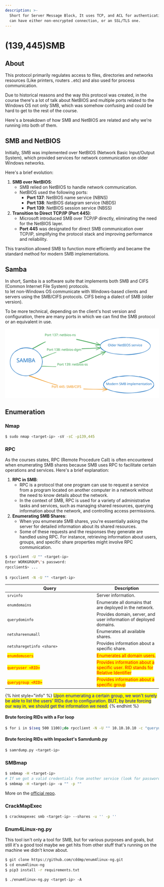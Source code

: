 ```yaml
---
description: >-
  Short for Server Message Block, It uses TCP, and ACL for authentication and
  can have either non-encrypted connection, or an SSL/TLS one.
---
```


# (139,445)SMB

## About

This protocol primarily regulates access to files, directories and networks resources (Like printers, routers ..etc) and also used for process communication.

Due to historical reasons and the way this protocol was created, in the course there's a lot of talk about NetBIOS and multiple ports related to the Windows OS not only SMB, which was somehow confusing and could be hard to get to the rest of the course.

Here's a breakdown of how SMB and NetBIOS are related and why we're running into both of them.

## SMB and NetBIOS

Initially, SMB was implemented over NetBIOS (Network Basic Input/Output System), which provided services for network communication on older Windows networks.

Here's a brief evolution:

1. **SMB over NetBIOS**:
   * SMB relied on NetBIOS to handle network communication.
   * NetBIOS used the following ports:
     * **Port 137**: NetBIOS name service (NBNS)
     * **Port 138**: NetBIOS datagram service (NBDS)
     * **Port 139**: NetBIOS session service (NBSS)
2. **Transition to Direct TCP/IP (Port 445)**:
   * Microsoft introduced SMB over TCP/IP directly, eliminating the need for the NetBIOS layer.
   * **Port 445** was designated for direct SMB communication over TCP/IP, simplifying the protocol stack and improving performance and reliability.

This transition allowed SMB to function more efficiently and became the standard method for modern SMB implementations.

## Samba

In short, Samba is a software suite that implements both SMB and CIFS (Common Internet File System) protocols.\
to let non-Windows OS communicate with Windows-based clients and servers using the SMB/CIFS protocols. CIFS being a dialect of SMB (older version).

To be more technical, depending on the client's host version and configuration, there are many ports in which we can  find the SMB protocol or an equivalent in use.

<img src="../../../.gitbook/assets/file.excalidraw (13).svg" alt="" class="gitbook-drawing">

## Enumeration

### Nmap

```bash
$ sudo nmap <target-ip> -sV -sC -p139,445
```

### RPC

As the courses states, RPC (Remote Procedure Call) is often encountered when enumerating SMB shares because SMB uses RPC to facilitate certain operations and services. Here's a brief explanation:

1. **RPC in SMB**:
   * RPC is a protocol that one program can use to request a service from a program located on another computer in a network without the need to know details about the network.
   * In the context of SMB, RPC is used for a variety of administrative tasks and services, such as managing shared resources, querying information about the network, and controlling access permissions.
2. **Enumerating SMB Shares**:
   * When you enumerate SMB shares, you're essentially asking the server for detailed information about its shared resources.
   * Some of these requests and the responses they generate are handled using RPC. For instance, retrieving information about users, groups, and specific share properties might involve RPC communication.

```bash
$ rpcclient -U "" <target-ip>
Enter WORKGROUP\'s password:
rpcclient$> ...

$ rpcclient -N -U "" <target-ip> 
```

<table data-header-hidden><thead><tr><th width="279">Query</th><th>Description</th></tr></thead><tbody><tr><td><code>srvinfo</code></td><td>Server information.</td></tr><tr><td><code>enumdomains</code></td><td>Enumerate all domains that are deployed in the network.</td></tr><tr><td><code>querydominfo</code></td><td>Provides domain, server, and user information of deployed domains.</td></tr><tr><td><code>netshareenumall</code></td><td>Enumerates all available shares.</td></tr><tr><td><code>netsharegetinfo &#x3C;share></code></td><td>Provides information about a specific share.</td></tr><tr><td><mark style="color:red;"><code>enumdomusers</code></mark></td><td><mark style="color:red;">Enumerates all domain users.</mark></td></tr><tr><td><mark style="color:red;"><code>queryuser &#x3C;RID></code></mark></td><td><mark style="color:red;">Provides information about a specific user. RID stands for Relative Identifier</mark></td></tr><tr><td><mark style="color:red;"><code>querygroup &#x3C;RID></code></mark></td><td><mark style="color:red;">Provides information about a specific group</mark></td></tr></tbody></table>



{% hint style="info" %}
<mark style="color:blue;">Upon enumerating a certain group, we won't surely be able to list the users' RIDs due to configuration. BUT, by brute forcing our way in, we should get the information we need.</mark>
{% endhint %}

#### Brute forcing RIDs with a For loop

```bash
$ for i in $(seq 500 1100);do rpcclient -N -U "" 10.10.10.10 -c "queryuser 0x$(printf '%x\n' $i)" | grep "User Name\|user_rid\|group_rid" && echo "";done
```

#### Brute forcing RIDs with Impacket's Samrdumb.py

```bash
$ samrdump.py <target-ip>
```

### SMBmap

```bash
$ smbmap -H <target-ip>
# If we got a valid credentials from another service (look for password reuse) or this service.
$ smbmap -H <target-ip> -u "" -p ""
```

More on the [official repo](https://github.com/ShawnDEvans/smbmap).

### CrackMapExec

```bash
$ crackmapexec smb <target-ip> --shares -u '' -p ''
```

### Enum4Linux-ng.py

This tool isn't only a tool for SMB, but for various purposes and goals, but still it's a good tool maybe we get hits from other stuff that's running on the machine we didn't know about.

```bash
$ git clone https://github.com/cddmp/enum4linux-ng.git
$ cd enum4linux-ng
$ pip3 install -r requirements.txt
```

```bash
$ ./enum4linux-ng.py <target-ip> -A
```
